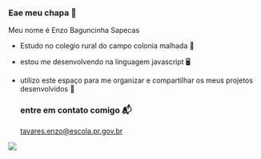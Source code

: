 ### Eae meu chapa 👋 ###

Meu nome é Enzo Baguncinha Sapecas

- Estudo no colegio rural do campo colonia malhada 🏫
- estou me desenvolvendo na linguagem javascript 🖥️
- utilizo este espaço para me organizar e compartilhar os meus projetos desenvolvidos 🤑

  ### entre em contato comigo 📬
  
  tavares.enzo@escola.pr.gov.br

![](https://media.tenor.com/NQfq1liFH-8AAAAd/byuntear-sad.gif)

